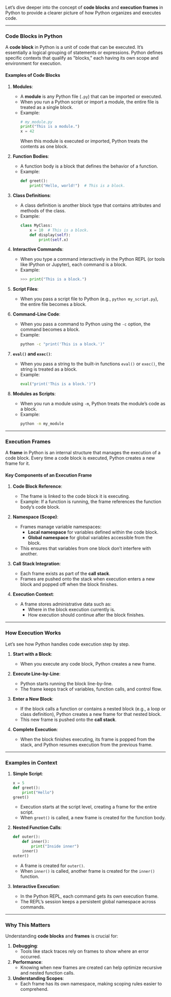 Let’s dive deeper into the concept of **code blocks** and **execution frames** in Python to provide a clearer picture of how Python organizes and executes code.

---

### **Code Blocks in Python**

A **code block** in Python is a unit of code that can be executed. It’s essentially a logical grouping of statements or expressions. Python defines specific contexts that qualify as "blocks," each having its own scope and environment for execution.

#### Examples of Code Blocks

1. **Modules**:
   - A **module** is any Python file (`.py`) that can be imported or executed.
   - When you run a Python script or import a module, the entire file is treated as a single block.
   - Example:
     ```python
     # my_module.py
     print("This is a module.")
     x = 42
     ```
     When this module is executed or imported, Python treats the contents as one block.

2. **Function Bodies**:
   - A function body is a block that defines the behavior of a function.
   - Example:
     ```python
     def greet():
         print("Hello, world!")  # This is a block.
     ```

3. **Class Definitions**:
   - A class definition is another block type that contains attributes and methods of the class.
   - Example:
     ```python
     class MyClass:
         x = 10  # This is a block.
         def display(self):
             print(self.x)
     ```

4. **Interactive Commands**:
   - When you type a command interactively in the Python REPL (or tools like IPython or Jupyter), each command is a block.
   - Example:
     ```python
     >>> print("This is a block.")
     ```

5. **Script Files**:
   - When you pass a script file to Python (e.g., `python my_script.py`), the entire file becomes a block.

6. **Command-Line Code**:
   - When you pass a command to Python using the `-c` option, the command becomes a block.
   - Example:
     ```bash
     python -c "print('This is a block.')"
     ```

7. **`eval()` and `exec()`**:
   - When you pass a string to the built-in functions `eval()` or `exec()`, the string is treated as a block.
   - Example:
     ```python
     eval("print('This is a block.')")
     ```

8. **Modules as Scripts**:
   - When you run a module using `-m`, Python treats the module’s code as a block.
   - Example:
     ```bash
     python -m my_module
     ```

---

### **Execution Frames**

A **frame** in Python is an internal structure that manages the execution of a code block. Every time a code block is executed, Python creates a new frame for it.

#### **Key Components of an Execution Frame**

1. **Code Block Reference**:
   - The frame is linked to the code block it is executing.
   - Example: If a function is running, the frame references the function body’s code block.

2. **Namespace (Scope)**:
   - Frames manage variable namespaces:
     - **Local namespace** for variables defined within the code block.
     - **Global namespace** for global variables accessible from the block.
   - This ensures that variables from one block don’t interfere with another.

3. **Call Stack Integration**:
   - Each frame exists as part of the **call stack**.
   - Frames are pushed onto the stack when execution enters a new block and popped off when the block finishes.

4. **Execution Context**:
   - A frame stores administrative data such as:
     - Where in the block execution currently is.
     - How execution should continue after the block finishes.

---

### **How Execution Works**

Let’s see how Python handles code execution step by step.

1. **Start with a Block**:
   - When you execute any code block, Python creates a new frame.

2. **Execute Line-by-Line**:
   - Python starts running the block line-by-line.
   - The frame keeps track of variables, function calls, and control flow.

3. **Enter a New Block**:
   - If the block calls a function or contains a nested block (e.g., a loop or class definition), Python creates a new frame for that nested block.
   - This new frame is pushed onto the **call stack**.

4. **Complete Execution**:
   - When the block finishes executing, its frame is popped from the stack, and Python resumes execution from the previous frame.

---

### **Examples in Context**

1. **Simple Script**:
   ```python
   x = 5
   def greet():
       print("Hello")
   greet()
   ```
   - Execution starts at the script level, creating a frame for the entire script.
   - When `greet()` is called, a new frame is created for the function body.

2. **Nested Function Calls**:
   ```python
   def outer():
       def inner():
           print("Inside inner")
       inner()
   outer()
   ```
   - A frame is created for `outer()`.
   - When `inner()` is called, another frame is created for the `inner()` function.

3. **Interactive Execution**:
   - In the Python REPL, each command gets its own execution frame.
   - The REPL’s session keeps a persistent global namespace across commands.

---

### **Why This Matters**

Understanding **code blocks** and **frames** is crucial for:
1. **Debugging**:
   - Tools like stack traces rely on frames to show where an error occurred.
2. **Performance**:
   - Knowing when new frames are created can help optimize recursive and nested function calls.
3. **Understanding Scopes**:
   - Each frame has its own namespace, making scoping rules easier to comprehend.

